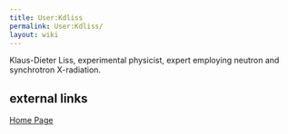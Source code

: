 ```yaml
---
title: User:Kdliss
permalink: User:Kdliss/
layout: wiki
---
```


Klaus-Dieter Liss, experimental physicist, expert employing neutron and
synchrotron X-radiation.

external links
--------------

[Home Page](http://www.kdliss.de/)
